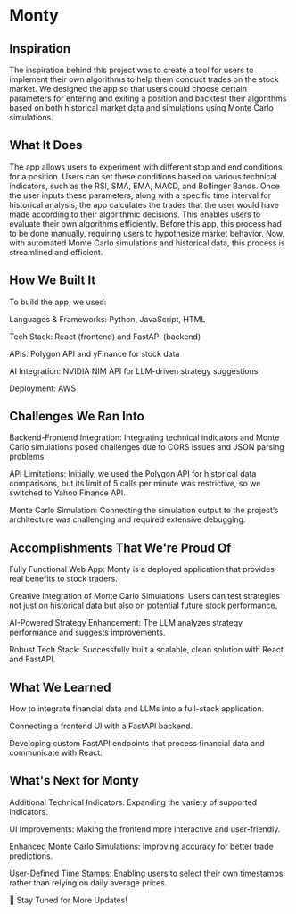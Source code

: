 # Monty

## Inspiration

The inspiration behind this project was to create a tool for users to implement their own algorithms to help them conduct trades on the stock market. We designed the app so that users could choose certain parameters for entering and exiting a position and backtest their algorithms based on both historical market data and simulations using Monte Carlo simulations.

## What It Does

The app allows users to experiment with different stop and end conditions for a position. Users can set these conditions based on various technical indicators, such as the RSI, SMA, EMA, MACD, and Bollinger Bands. Once the user inputs these parameters, along with a specific time interval for historical analysis, the app calculates the trades that the user would have made according to their algorithmic decisions. This enables users to evaluate their own algorithms efficiently. Before this app, this process had to be done manually, requiring users to hypothesize market behavior. Now, with automated Monte Carlo simulations and historical data, this process is streamlined and efficient.

## How We Built It

To build the app, we used:

Languages & Frameworks: Python, JavaScript, HTML

Tech Stack: React (frontend) and FastAPI (backend)

APIs: Polygon API and yFinance for stock data

AI Integration: NVIDIA NIM API for LLM-driven strategy suggestions

Deployment: AWS

## Challenges We Ran Into

Backend-Frontend Integration: Integrating technical indicators and Monte Carlo simulations posed challenges due to CORS issues and JSON parsing problems.

API Limitations: Initially, we used the Polygon API for historical data comparisons, but its limit of 5 calls per minute was restrictive, so we switched to Yahoo Finance API.

Monte Carlo Simulation: Connecting the simulation output to the project’s architecture was challenging and required extensive debugging.

## Accomplishments That We're Proud Of

Fully Functional Web App: Monty is a deployed application that provides real benefits to stock traders.

Creative Integration of Monte Carlo Simulations: Users can test strategies not just on historical data but also on potential future stock performance.

AI-Powered Strategy Enhancement: The LLM analyzes strategy performance and suggests improvements.

Robust Tech Stack: Successfully built a scalable, clean solution with React and FastAPI.

## What We Learned

How to integrate financial data and LLMs into a full-stack application.

Connecting a frontend UI with a FastAPI backend.

Developing custom FastAPI endpoints that process financial data and communicate with React.

## What's Next for Monty

Additional Technical Indicators: Expanding the variety of supported indicators.

UI Improvements: Making the frontend more interactive and user-friendly.

Enhanced Monte Carlo Simulations: Improving accuracy for better trade predictions.

User-Defined Time Stamps: Enabling users to select their own timestamps rather than relying on daily average prices.

🚀 Stay Tuned for More Updates!

